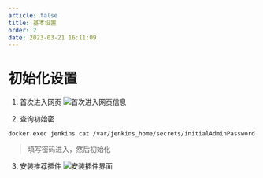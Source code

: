 ```yaml
---
article: false
title: 基本设置
order: 2
date: 2023-03-21 16:11:09
---
```


# 初始化设置

1. 首次进入网页
![首次进入网页信息]( https://pcsdata.baidu.com/thumbnail/3723861c9qdeaa4d4a744b546731d61b?fid=2519193222-16051585-891033838251206&rt=pr&sign=FDTAER-yUdy3dSFZ0SVxtzShv1zcMqd-f0vWaYgRFX8Nl0zBRUi3cr8ZyS0%3D&expires=48h&chkv=0&chkbd=0&chkpc=&dp-logid=8765455265680207972&dp-callid=0&time=1679385600&bus_no=26&size=c1600_u1600&quality=100&vuk=-&ft=video)

2. 查询初始密
```
docker exec jenkins cat /var/jenkins_home/secrets/initialAdminPassword
```
> 填写密码进入，然后初始化

3. 安装推荐插件
![安装插件界面](https://pcsdata.baidu.com/thumbnail/3e656f628o678173b83d2fdf1ef2d9d7?fid=2519193222-16051585-57343251463684&rt=pr&sign=FDTAER-yUdy3dSFZ0SVxtzShv1zcMqd-SEBSodeksirLODobVrGpVxlw8WQ%3D&expires=48h&chkv=0&chkbd=0&chkpc=&dp-logid=8765562187471904365&dp-callid=0&time=1679385600&bus_no=26&size=c1600_u1600&quality=100&vuk=-&ft=video)

